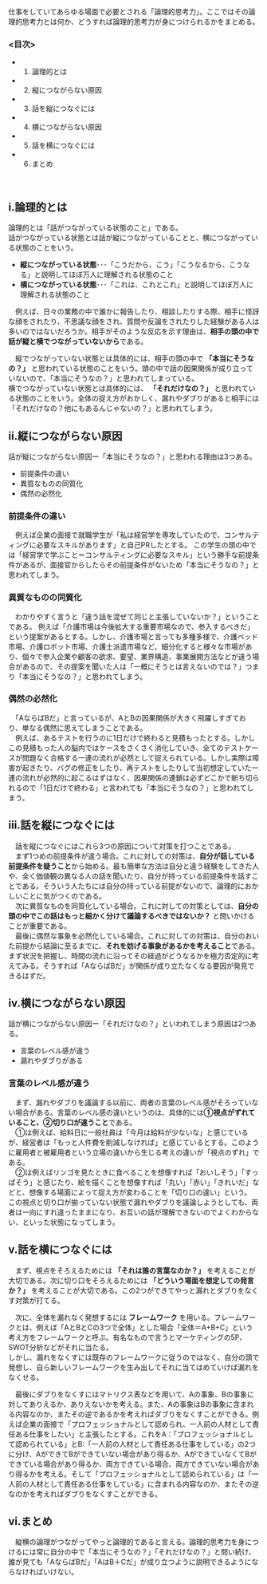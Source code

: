 仕事をしていてあらゆる場面で必要とされる「論理的思考力」。ここではその論理的思考力とは何か、どうすれば論理的思考力が身につけられるかをまとめる。

### <目次>
* 1. 論理的とは
* 2. 縦につながらない原因
* 3. 話を縦につなぐには
* 4. 横につながらない原因
* 5. 話を横につなぐには
* 6. まとめ
<br /> 

## i.論理的とは
論理的とは「話がつながっている状態のこと」である。<br />
話がつながっている状態とは話が縦につながっていることと、横につながっている状態のことをいう。
* **縦につながっている状態**･･･「こうだから、こう」「こうなるから、こうなる」と説明してほぼ万人に理解される状態のこと
* **横につながっている状態**･･･「これは、これとこれ」と説明してほぼ万人に理解される状態のこと

　例えば、日々の業務の中で誰かに報告したり、相談したりする際、相手に怪訝な顔をされたり、不思議な顔をされ、質問や反論をされたりした経験がある人は多いのではないだろうか。相手がそのような反応を示す理由は、**相手の頭の中で話が縦と横でつながっていないから**である。

　縦でつながっていない状態とは具体的には、相手の頭の中で **「本当にそうなの？」** と思われている状態のことをいう。頭の中で話の因果関係が成り立っていないので、「本当にそうなの？」と思われてしまっている。<br />
横でつながっていない状態とは具体的には、 **「それだけなの？」** と思われている状態のことをいう。全体の捉え方がおかしく、漏れやダブりがあると相手には「それだけなの？他にもあるんじゃないの？」と思われてしまう。

## ii.縦につながらない原因
話が縦につながらない原因ー「本当にそうなの？」と思われる理由は3つある。

* 前提条件の違い
* 異質なものの同質化
* 偶然の必然化

### 前提条件の違い
　例えば企業の面接で就職学生が「私は経営学を専攻していたので、コンサルティングに必要なスキルがあります」と自己PRしたとする。
この学生の頭の中では「経営学で学ぶこと＝コンサルティングに必要なスキル」という勝手な前提条件があるが、面接官からしたらその前提条件がないため「本当にそうなの？」と思われてしまう。

### 異質なものの同質化
　わかりやすく言うと「違う話を混ぜて同じと主張していないか？」ということである。
例えば「介護市場は今後拡大する重要市場なので、参入するべきだ」という提案があるとする。しかし、介護市場と言っても多種多様で、介護ベッド市場、介護ロボット市場、介護士派遣市場など、細分化すると様々な市場があり、個々で参入企業や顧客の欲求、要望、業界構造、事業展開方法などが違う場合があるので、その提案を聞いた人は「一概にそうとは言えないのでは？」つまり「本当にそうなの？」と思われてしまう。

### 偶然の必然化
　「AならばBだ」と言っているが、AとBの因果関係が大きく飛躍しすぎており、単なる偶然に思えてしまうことである。<br />
　例えば、あるテストを行うのに1日だけで終わると見積もったとする。しかしこの見積もった人の脳内ではケースをさくさく消化していき、全てのテストケースが問題なく合格する一連の流れが必然として捉えられている。しかし実際は障害が起きたり、バグの修正をしたり、再テストをしたりして当初想定していた一連の流れが必然的に起こるはずはなく、因果関係の連鎖は必ずどこかで断ち切られるので「1日だけで終わる」と言われても「本当にそうなの？」と思われてしまう。

## iii.話を縦につなぐには
　話を縦につなぐにはこれら3つの原因について対策を打つことである。<br />
　まず1つめの前提条件が違う場合。これに対しての対策は、**自分が話している前提条件を疑うこと**から始める。最も簡単な方法は自分と違う経験をしてきた人や、全く価値観の異なる人の話を聞いたり、自分が持っている前提条件を話すことである。そういう人たちには自分の持っている前提がないので、論理的におかしいことに気がつくのである。<br />
　次に異質なものを同質化している場合。これに対しての対策としては、**自分の頭の中でこの話はもっと細かく分けて議論するべきではないか？** と問いかけることが重要である。<br />
　最後に偶然な事象を必然化している場合。これに対しての対策は、自分のおいた前提から結論に至るまでに、**それを妨げる事象があるかを考えること**である。まず状況を把握し、時間の流れに沿ってその経過がどうなるかを極力否定的に考えてみる。そうすれば「AならばBだ」が関係が成り立たなくなる要因が発見できるはずだ。

## iv.横につながらない原因
話が横につながらない原因ー「それだけなの？」といわれてしまう原因は2つある。

* 言葉のレベル感が違う
* 漏れやダブりがある<br />

### 言葉のレベル感が違う
　まず、漏れやダブりを議論する以前に、両者の言葉のレベル感がそろっていない場合がある。言葉のレベル感の違いというのは、具体的には**①視点がずれていること、②切り口が違うこと**である。<br />
　①は例えば、給料日に一般社員は「今月は給料が少ないな」と感じているが、経営者は「もっと人件費を削減しなければ」と感じているとする。このように雇用者と被雇用者という立場の違いから生じる考えの違いが「視点のずれ」である。<br />
　②は例えばリンゴを見たときに食べることを想像すれば「おいしそう」「すっぱそう」と感じたり、絵を描くことを想像すれば「丸い」「赤い」「きれいだ」などと、想像する場面によって捉え方が変わることを「切り口の違い」という。<br />
この視点と切り口が揃っていない状態で漏れやダブりを議論しようとしても、両者は一向にすれ違ったままになり、お互いの話が理解できないのでよくわからない、といった状態になってしまう。

## v.話を横につなぐには
　まず、視点をそろえるためには **「それは誰の言葉なのか？」** を考えることが大切である。次に切り口をそろえるためには **「どういう場面を想定しての発言か？」** を考えることが大切である。この2つができてやっと漏れとダブりをなくす対策が打てる。<br />

　次に、全体を漏れなく発想するには **フレームワーク** を用いる。フレームワークとは、例えば「AとBとCの3つで全体」とした場合「全体＝A+B+C」という考え方をフレームワークと呼ぶ。有名なもので言うとマーケティングの5P、SWOT分析などがそれに当たる。<br />
しかし、漏れをなくすには既存のフレームワークに従うのではなく、自分の頭で発想し、自ら新しいフレームワークを生み出してそれに当てはめていけば漏れをなくせる。<br />

　最後にダブりをなくすにはマトリクス表などを用いて、Aの事象、Bの事象に対してありえるか、ありえないかを考える。また、Aの事象はBの事象に含まれる内容なのか、またその逆であるかを考えればダブりをなくすことができる。例えば企業の面接で「プロフェッショナルとして認められ、一人前の人材として責任ある仕事をしたい」と主張したとする。これをA：「プロフェッショナルとして認められている」とB:「一人前の人材として責任ある仕事をしている」の2つに分け、AができてBができていない場合があり得るか、AができていなくてBができている場合があり得るか、両方できている場合、両方できていない場合があり得るかを考える。そして「プロフェッショナルとして認められている」は「一人前の人材として責任ある仕事をしている」に含まれる内容なのか、またその逆なのかを考えればダブりをなくすことができる。

## vi.まとめ
　縦横の論理がつながってやっと論理的であると言える。論理的思考力を身につけるには常に自分の中で「本当にそうなの？」「それだけなの？」と問い続け、誰が見ても「AならばBだ」「AはB＋Cだ」が成り立つように説明できるようにならなければいけない。
